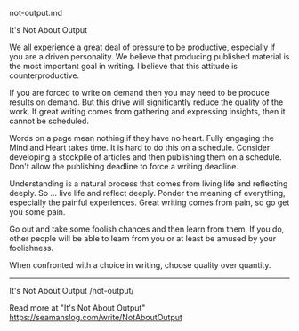not-output.md

It's Not About Output

We all experience a great deal of pressure to be productive, especially if you are a driven personality. We believe that producing published material is the most important goal in writing. I believe that this attitude is counterproductive.

If you are forced to write on demand then you may need to be produce results on demand. But this drive will significantly reduce the quality of the work. If great writing comes from gathering and expressing insights, then it cannot be scheduled.

Words on a page mean nothing if they have no heart. Fully engaging the Mind and Heart takes time. It is hard to do this on a schedule. Consider developing a stockpile of articles and then publishing them on a schedule. Don't allow the publishing deadline to force a writing deadline.

Understanding is a natural process that comes from living life and reflecting deeply. So ... live life and reflect deeply. Ponder the meaning of everything, especially the painful experiences. Great writing comes from pain, so go get you some pain.

Go out and take some foolish chances and then learn from them. If you do, other people will be able to learn from you or at least be amused by your foolishness.

When confronted with a choice in writing, choose quality over quantity.

---

It's Not About Output /not-output/

Read more at "It's Not About Output" https://seamanslog.com/write/NotAboutOutput

